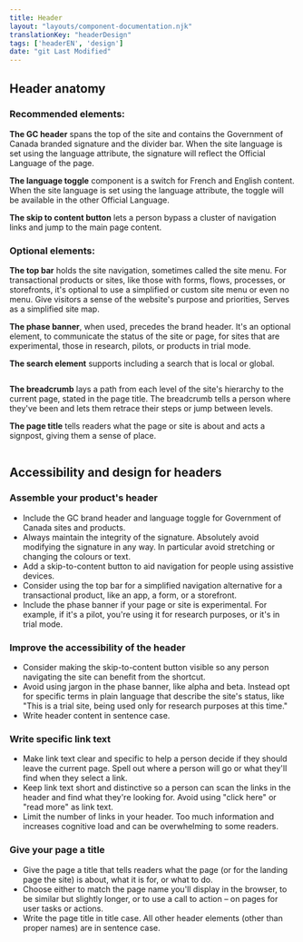 ```yaml
---
title: Header
layout: "layouts/component-documentation.njk"
translationKey: "headerDesign"
tags: ['headerEN', 'design']
date: "git Last Modified"
---
```


## Header anatomy

### Recommended elements:

**The GC header** spans the top of the site and contains the Government of Canada branded signature and the divider bar. When the site language is set using the language attribute, the signature will reflect the Official Language of the page.

**The language toggle** component is a switch for French and English content. When the site language is set using the language attribute, the toggle will be available in the other Official Language.

**The skip to content button** lets a person bypass a cluster of navigation links and jump to the main page content.

### Optional elements:

**The top bar** holds the site navigation, sometimes called the site menu. For transactional products or sites, like those with forms, flows, processes, or storefronts, it's optional to use a simplified or custom site menu or even no menu. Give visitors a sense of the website's purpose and priorities, Serves as a simplified site map.

**The phase banner**, when used, precedes the brand header. It's an optional element, to communicate the status of the site or page, for sites that are experimental, those in research, pilots, or products in trial mode.

**The search element** supports including a search that is local or global.

<img class="b-sm b-gray mb-500 p-400" src="/images/en/anatomy/gcds-header-anatomy.svg" alt=""/>

**The breadcrumb** lays a path from each level of the site's hierarchy to the current page, stated in the page title. The breadcrumb tells a person where they've been and lets them retrace their steps or jump between levels.

**The page title** tells readers what the page or site is about and acts a signpost, giving them a sense of place.

<img class="b-sm b-gray p-400" src="/images/en/anatomy/gcds-header-anatomy-with-additional-elements.svg" alt=""/>

## Accessibility and design for headers

### Assemble your product's header

- Include the GC brand header and language toggle for Government of Canada sites and products.
- Always maintain the integrity of the signature. Absolutely avoid modifying the signature in any way. In particular avoid stretching or changing the colours or text.
- Add a skip-to-content button to aid navigation for people using assistive devices.
- Consider using the top bar for a simplified navigation alternative for a transactional product, like an app, a form, or a storefront.
- Include the phase banner if your page or site is experimental. For example, if it's a pilot, you're using it for research purposes, or it's in trial mode.

### Improve the accessibility of the header

- Consider making the skip-to-content button visible so any person navigating the site can benefit from the shortcut.
- Avoid using jargon in the phase banner, like alpha and beta. Instead opt for specific terms in plain language that describe the site's status, like "This is a trial site, being used only for research purposes at this time."
- Write header content in sentence case.

### Write specific link text

- Make link text clear and specific to help a person decide if they should leave the current page. Spell out where a person will go or what they'll find when they select a link.
- Keep link text short and distinctive so a person can scan the links in the header and find what they're looking for. Avoid using "click here" or "read more" as link text.
- Limit the number of links in your header. Too much information and increases cognitive load and can be overwhelming to some readers.

### Give your page a title

- Give the page a title that tells readers what the page (or for the landing page the site) is about, what it is for, or what to do.
- Choose either to match the page name you'll display in the browser, to be similar but slightly longer, or to use a call to action – on pages for user tasks or actions.
- Write the page title in title case. All other header elements (other than proper names) are in sentence case.
